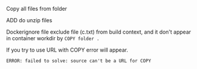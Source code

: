 Copy all files from folder

ADD do unzip files

Dockerignore file exclude file (c.txt) from build context, and it don't appear in container workdir by `COPY folder .`

If you try to use URL with COPY error will appear.

``ERROR: failed to solve: source can't be a URL for COPY``
